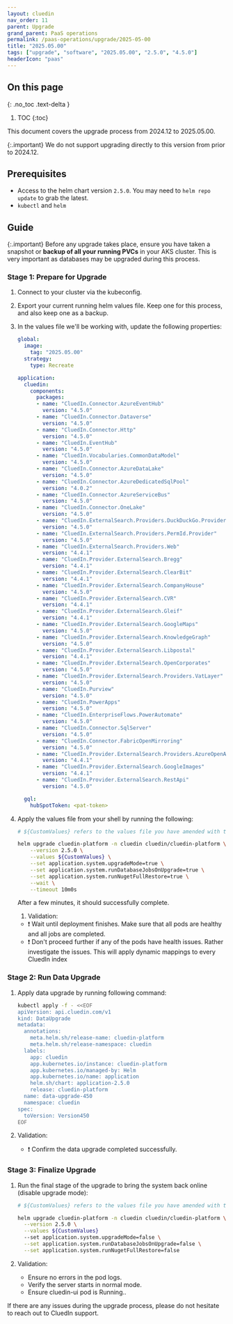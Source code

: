```yaml
---
layout: cluedin
nav_order: 11
parent: Upgrade
grand_parent: PaaS operations
permalink: /paas-operations/upgrade/2025-05-00
title: "2025.05.00"
tags: ["upgrade", "software", "2025.05.00", "2.5.0", "4.5.0"]
headerIcon: "paas"
---
```

## On this page
{: .no_toc .text-delta }
1. TOC
{:toc}

This document covers the upgrade process from 2024.12 to 2025.05.00.

{:.important}
We do not support upgrading directly to this version from prior to 2024.12.

## Prerequisites
- Access to the helm chart version `2.5.0`. You may need to `helm repo update` to grab the latest.
- `kubectl` and `helm`

## Guide

{:.important}
Before any upgrade takes place, ensure you have taken a snapshot or **backup of all your running PVCs** in your AKS cluster. This is very important as databases may be upgraded during this process.

### Stage 1: Prepare for Upgrade

  1. Connect to your cluster via the kubeconfig.
  1. Export your current running helm values file. Keep one for this process, and also keep one as a backup.
  1. In the values file we'll be working with, update the following properties:

      ```yaml
      global:
        image:
          tag: "2025.05.00"
        strategy:
          type: Recreate

      application:
        cluedin:
          components:
            packages:
            - name: "CluedIn.Connector.AzureEventHub"
              version: "4.5.0"
            - name: "CluedIn.Connector.Dataverse"
              version: "4.5.0"
            - name: "CluedIn.Connector.Http"
              version: "4.5.0"
            - name: "CluedIn.EventHub"
              version: "4.5.0"
            - name: "CluedIn.Vocabularies.CommonDataModel"
              version: "4.5.0"
            - name: "CluedIn.Connector.AzureDataLake"
              version: "4.5.0"
            - name: "CluedIn.Connector.AzureDedicatedSqlPool"
              version: "4.0.2"
            - name: "CluedIn.Connector.AzureServiceBus"
              version: "4.5.0"
            - name: "CluedIn.Connector.OneLake"
              version: "4.5.0"
            - name: "CluedIn.ExternalSearch.Providers.DuckDuckGo.Provider"
              version: "4.5.0"
            - name: "CluedIn.ExternalSearch.Providers.PermId.Provider"
              version: "4.5.0"
            - name: "CluedIn.ExternalSearch.Providers.Web"
              version: "4.4.1"
            - name: "CluedIn.Provider.ExternalSearch.Bregg"
              version: "4.4.1"
            - name: "CluedIn.Provider.ExternalSearch.ClearBit"
              version: "4.4.1"
            - name: "CluedIn.Provider.ExternalSearch.CompanyHouse"
              version: "4.5.0"
            - name: "CluedIn.Provider.ExternalSearch.CVR"
              version: "4.4.1"
            - name: "CluedIn.Provider.ExternalSearch.Gleif"
              version: "4.4.1"
            - name: "CluedIn.Provider.ExternalSearch.GoogleMaps"
              version: "4.5.0"
            - name: "CluedIn.Provider.ExternalSearch.KnowledgeGraph"
              version: "4.5.0"
            - name: "CluedIn.Provider.ExternalSearch.Libpostal"
              version: "4.4.1"
            - name: "CluedIn.Provider.ExternalSearch.OpenCorporates"
              version: "4.5.0"
            - name: "CluedIn.Provider.ExternalSearch.Providers.VatLayer"
              version: "4.5.0"
            - name: "CluedIn.Purview"
              version: "4.5.0"
            - name: "CluedIn.PowerApps"
              version: "4.5.0"
            - name: "CluedIn.EnterpriseFlows.PowerAutomate"
              version: "4.5.0"
            - name: "CluedIn.Connector.SqlServer"
              version: "4.5.0"
            - name: "CluedIn.Connector.FabricOpenMirroring"
              version: "4.5.0"
            - name: "CluedIn.Provider.ExternalSearch.Providers.AzureOpenAI"
              version: "4.4.1"
            - name: "CluedIn.Provider.ExternalSearch.GoogleImages"
              version: "4.4.1"
            - name: "CluedIn.Provider.ExternalSearch.RestApi"
              version: "4.5.0"

        gql:
          hubSpotToken: <pat-token>
      ```
  1. Apply the values file from your shell by running the following:

      ```bash
      # ${CustomValues} refers to the values file you have amended with the above changes. Please type the full path here.

      helm upgrade cluedin-platform -n cluedin cluedin/cluedin-platform \
          --version 2.5.0 \
          --values ${CustomValues} \
          --set application.system.upgradeMode=true \
          --set application.system.runDatabaseJobsOnUpgrade=true \
          --set application.system.runNugetFullRestore=true \
          --wait \
          --timeout 10m0s
      ```
      After a few minutes, it should successfully complete.

      1. Validation:

      - ❗ Wait until deployment finishes. Make sure that all pods are healthy and all jobs are completed.
      - ❗ Don't proceed further if any of the pods have health issues. Rather investigate the issues.
        This will apply dynamic mappings to every CluedIn index
      
### Stage 2: Run Data Upgrade

  1. Apply data upgrade by running following command:
      ```bash
      kubectl apply -f - <<EOF
      apiVersion: api.cluedin.com/v1
      kind: DataUpgrade
      metadata:
        annotations:
          meta.helm.sh/release-name: cluedin-platform
          meta.helm.sh/release-namespace: cluedin
        labels:
          app: cluedin
          app.kubernetes.io/instance: cluedin-platform
          app.kubernetes.io/managed-by: Helm
          app.kubernetes.io/name: application
          helm.sh/chart: application-2.5.0
          release: cluedin-platform
        name: data-upgrade-450
        namespace: cluedin
      spec:
        toVersion: Version450
      EOF
      ```

  1. Validation:

      - ❗ Confirm the data upgrade completed successfully.

### Stage 3: Finalize Upgrade

1. Run the final stage of the upgrade to bring the system back online (disable upgrade mode):

    ```bash
    # ${CustomValues} refers to the values file you have amended with the above changes. Please type the full path here.

    helm upgrade cluedin-platform -n cluedin cluedin/cluedin-platform \
      --version 2.5.0 \
      --values ${CustomValues}
      --set application.system.upgradeMode=false \
      --set application.system.runDatabaseJobsOnUpgrade=false \
      --set application.system.runNugetFullRestore=false
    ```

1. Validation:
    - Ensure no errors in the pod logs.
    - Verify the server starts in normal mode.
    - Ensure cluedin-ui pod is Running..

If there are any issues during the upgrade process, please do not hesitate to reach out to CluedIn support.
